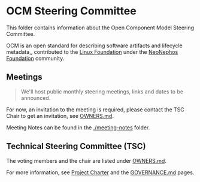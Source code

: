 # OCM Steering Committee

This folder contains information about the Open Component Model Steering Committee.

OCM is an open standard for describing software artifacts and lifecycle metadata,, contributed to the [Linux Foundation](https://www.linuxfoundation.org/) under the [NeoNephos Foundation](https://neonephos.org/) community.

## Meetings

> We'll host public monthly steering meetings, links and dates to be announced.

For now, an invitation to the meeting is required, please contact the TSC Chair to get an invitation, see [OWNERS.md](./OWNERS.md).

Meeting Notes can be found in the [./meeting-notes](./meeting-notes/) folder.

## Technical Steering Committee (TSC)

The voting members and the chair are listed under [OWNERS.md](./OWNERS.md).

For more information, see [Project Charter](./CHARTER.md) and the [GOVERNANCE.md](./GOVERNANCE.md) pages.
